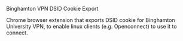 Binghamton VPN DSID Cookie Export

Chrome browser extension that exports DSID cookie for Binghamton University VPN, to enable linux clients (e.g. Openconnect) to use it to connect.

